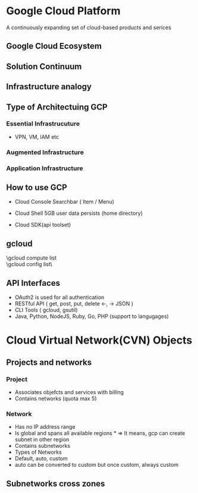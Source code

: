 # Google Cloud Platform
A continuously expanding set of cloud-based products and serices

## Google Cloud Ecosystem
## Solution Continuum
## Infrastructure analogy

## Type of Architectuing GCP
### Essential Infrastrucuture
- VPN, VM, IAM etc
### Augmented Infrastructure
### Application Infrastructure

## How to use GCP
- Cloud Console
Searchbar ( Item / Menu)

- Cloud Shell
5GB user data persists (home directory)

- Cloud SDK(api toolset)

## gcloud
\gcloud compute list\
\gcloud config list\

## API Interfaces
- OAuth2 is used for all authentication
- RESTful API ( get, post, put, delete <-, -> JSON )
- CLI Tools ( gcloud, gsutil)
- Java, Python, NodeJS, Ruby, Go, PHP (support to langugages)

# Cloud Virtual Network(CVN) Objects
## Projects and networks
### Project
- Associates objefcts and services with billing
- Contains networks (quota max 5)

### Network
- Has no IP address range
- Is global and spans all available regions *
  => It means, gcp can create subnet in other region
- Contains subnetworks
- Types of Networks
 - Default, auto, custom
 - auto can be converted to custom but once custom, always custom
 
 ## Subnetworks cross zones
 
